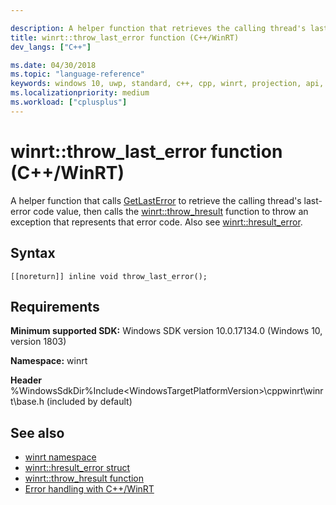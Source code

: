 ```yaml
---

description: A helper function that retrieves the calling thread's last-error code value, and throws an exception using a C++/WinRT object that represents that error code.
title: winrt::throw_last_error function (C++/WinRT)
dev_langs: ["C++"]

ms.date: 04/30/2018
ms.topic: "language-reference"
keywords: windows 10, uwp, standard, c++, cpp, winrt, projection, api, reference, last-error, throw, exception, hresult_error, HRESULT, error, code
ms.localizationpriority: medium
ms.workload: ["cplusplus"]
---
```


# winrt::throw_last_error function (C++/WinRT)
A helper function that calls [GetLastError](/windows/win32/api/errhandlingapi/nf-errhandlingapi-getlasterror) to retrieve the calling thread's last-error code value, then calls the [winrt::throw_hresult](throw-hresult.md) function to throw an exception that represents that error code. Also see [winrt::hresult_error](hresult-error.md).

## Syntax
```cppwinrt
[[noreturn]] inline void throw_last_error();
```

## Requirements
**Minimum supported SDK:** Windows SDK version 10.0.17134.0 (Windows 10, version 1803)

**Namespace:** winrt

**Header** %WindowsSdkDir%Include\<WindowsTargetPlatformVersion>\cppwinrt\winrt\base.h (included by default)

## See also 
* [winrt namespace](../winrt.md)
* [winrt::hresult_error struct](hresult-error.md)
* [winrt::throw_hresult function](throw-hresult.md)
* [Error handling with C++/WinRT](/windows/uwp/cpp-and-winrt-apis/error-handling)
